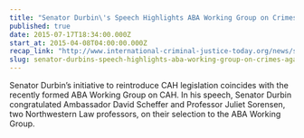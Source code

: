 ```yaml
---
title: "Senator Durbin\'s Speech Highlights ABA Working Group on Crimes Against Humanity"
published: true
date: 2015-07-17T18:34:00.000Z
start_at: 2015-04-08T04:00:00.000Z
recap_link: "http://www.international-criminal-justice-today.org/news/senator-durbins-speech-highlights-aba-working-group-on-crimes-against-humanity/"
slug: senator-durbins-speech-highlights-aba-working-group-on-crimes-against-humanity
---
```


Senator Durbin’s initiative to reintroduce CAH legislation coincides with the recently formed ABA Working Group on CAH. In his speech, Senator Durbin congratulated Ambassador David Scheffer and Professor Juliet Sorensen, two Northwestern Law professors, on their selection to the ABA Working Group.

